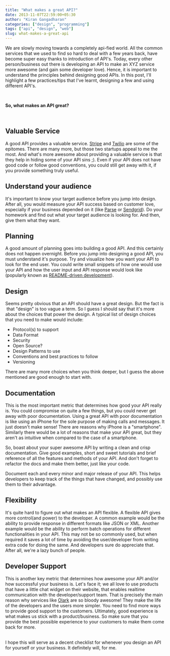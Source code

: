 ```yaml
---
title: "What makes a great API?"
date: 2013-11-07T22:59:00+05:30
author: "Kiran Gangadharan"
categories: ["design", "programming"]
tags: ["api", "design", "web"]
slug: what-makes-a-great-api
---
```


We are slowly moving towards a completely api-fied world. All the common
services that we used to find so hard to deal with a few years back,
have become super easy thanks to introduction of API's. Today, every
other person/business out there is developing an API to make an XYZ
service more awesome (and gain some developer love). Hence, it is
important to understand the principles behind designing good APIs. In
this post, I'll highlight a few practices/tips that I've learnt,
designing a few and using different API's.

<br/>

**So, what makes an API great?**

<br/>

## Valuable Service

A good API provides a valuable service. [Stripe](http://stripe.com) and
[Twilio](http://twilio.com) are some of the epitomes. There are many
more, but those two startups appeal to me the most. And what's more
awesome about providing a valuable service is that they help in hiding
some of your API sins ;). Even if your API does not have good code or
follow good conventions, you could still get away with it, if you
provide something truly useful.

## Understand your audience

It's important to know your target audience before you jump into design.
After all, you would measure your API success based on customer love,
especially if your business depended on it (like
[Parse](https://parse.com/) or [Sendgrid](http://sendgrid.com)). Do your
homework and find out what your target audience is looking for. And
then, give them what they want.

## Planning

A good amount of planning goes into building a good API. And this
certainly does not happen overnight. Before you jump into designing a
good API, you must understand it's purpose. Try and visualize how you
want your API to look for the end user. You could write small snippets
of how one would use your API and how the user input and API response
would look like (popularly known as [README-driven
development](http://tom.preston-werner.com/2010/08/23/readme-driven-development.html)).

## Design

Seems pretty obvious that an API should have a great design. But the
fact is  that "design" is too vague a term. So I guess I should say that
it's more about the choices that power the design. A typical list of
design choices that you need to make would include:

-   Protocol(s) to support
-   Data Format
-   Security
-   Open Source?
-   Design Patterns to use
-   Conventions and best practices to follow
-   Versioning

There are many more choices when you think deeper, but I guess the above
mentioned are good enough to start with.

## Documentation

This is the most important metric that determines how good your API
really is. You could compromise on quite a few things, but you could
never get away with poor documentation. Using a great API with poor
documentation is like using an iPhone for the sole purpose of making
calls and messages. It just doesn't make sense! There are reasons why
iPhone is a "smartphone". Similarly there would be a lot of reasons that
make your API great, but they aren't as intuitive when compared to the
case of a smartphone.

So, boast about your super awesome API by writing a clean and crisp
documentation. Give good examples, short and sweet tutorials and brief
reference of all the features and methods of your API. And don't forget
to refactor the docs and make them better, just like your code.

Document each and every minor and major release of your API. This helps
developers to keep track of the things that have changed, and possibly
use them to their advantage.

## Flexibility

It's quite hard to figure out what makes an API flexible. A flexible API
gives more control(and power) to the developer. A common example would
be the ability to provide response in different formats like JSON or
XML. Another example would be the ability to perform batch operations
for different functionalities in your API. This may not be so commonly
used, but when required it saves a lot of time by avoiding the
user/developer from writing extra code for doing the same. And
developers sure do appreciate that. After all, we're a lazy bunch of
people.

## Developer Support

This is another key metric that determines how awesome your API and/or
how successful your business is. Let's face it; we all love to use
products that have a little chat widget on their website, that enables
realtime communication with the developer/support team. That is
precisely the main reason why services like
[Olark](http://www.olark.com/) are so bloody awesome! They make the life
of the developers and the users more simpler. You need to find more ways
to provide good support to the customers. Ultimately, good experience is
what makes us stick with a product/business. So make sure that you
provide the best possible experience to your customers to make them come
back for more.

<br/>
I hope this will serve as a decent checklist for whenever you design an
API for yourself or your business. It definitely will, for me.
